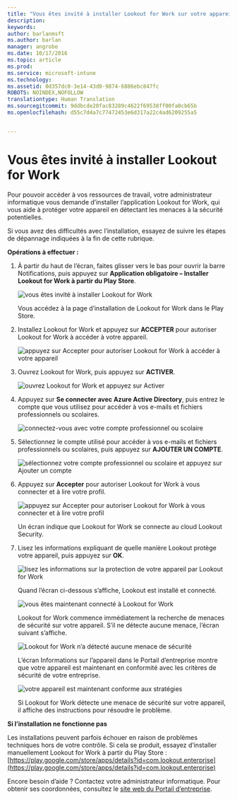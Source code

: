 ```yaml
---
title: "Vous êtes invité à installer Lookout for Work sur votre appareil Android | Microsoft Intune"
description: 
keywords: 
author: barlanmsft
ms.author: barlan
manager: angrobe
ms.date: 10/17/2016
ms.topic: article
ms.prod: 
ms.service: microsoft-intune
ms.technology: 
ms.assetid: 0d357dc0-3e14-43d0-9874-6886ebc847fc
ROBOTS: NOINDEX,NOFOLLOW
translationtype: Human Translation
ms.sourcegitcommit: 9ddbcde20fac83289c4622f69538ff00fa0cb65b
ms.openlocfilehash: d55c7d4a7c77472453e6d317a22c4ad6209255a5


---
```


# <a name="you-are-prompted-to-install-lookout-for-work"></a>Vous êtes invité à installer Lookout for Work

Pour pouvoir accéder à vos ressources de travail, votre administrateur informatique vous demande d’installer l’application Lookout for Work, qui vous aide à protéger votre appareil en détectant les menaces à la sécurité potentielles.

Si vous avez des difficultés avec l’installation, essayez de suivre les étapes de dépannage indiquées à la fin de cette rubrique.


**Opérations à effectuer :**

1.  À partir du haut de l’écran, faites glisser vers le bas pour ouvrir la barre Notifications, puis appuyez sur **Application obligatoire – Installer Lookout for Work à partir du Play Store**.

    ![vous êtes invité à installer Lookout for Work](./media/lookout-required-app-install-android.png)

    Vous accédez à la page d’installation de Lookout for Work dans le Play Store.

2.  Installez Lookout for Work et appuyez sur **ACCEPTER** pour autoriser Lookout for Work à accéder à votre appareil.

    ![appuyez sur Accepter pour autoriser Lookout for Work à accéder à votre appareil](./media/lookout-accept-store-permissions-android.png)

3. Ouvrez Lookout for Work, puis appuyez sur **ACTIVER**.

    ![ouvrez Lookout for Work et appuyez sur Activer](./media/lookout-activate-button-android.png)

4. Appuyez sur **Se connecter avec Azure Active Directory**, puis entrez le compte que vous utilisez pour accéder à vos e-mails et fichiers professionnels ou scolaires.

    ![connectez-vous avec votre compte professionnel ou scolaire](./media/lookout-sign-in-azure-android.png)

5. Sélectionnez le compte utilisé pour accéder à vos e-mails et fichiers professionnels ou scolaires, puis appuyez sur **AJOUTER UN COMPTE**.

    ![sélectionnez votre compte professionnel ou scolaire et appuyez sur Ajouter un compte](./media/lookout-pick-account-android.png)

6. Appuyez sur **Accepter** pour autoriser Lookout for Work à vous connecter et à lire votre profil.

    ![appuyez sur Accepter pour autoriser Lookout for Work à vous connecter et à lire votre profil](./media/lookout-needs-permission-to-view-profile-android.png)

    Un écran indique que Lookout for Work se connecte au cloud Lookout Security.

7. Lisez les informations expliquant de quelle manière Lookout protège votre appareil, puis appuyez sur **OK**.

    ![lisez les informations sur la protection de votre appareil par Lookout for Work](./media/lookout-how-it-protects-your-device-android.png)

    Quand l’écran ci-dessous s’affiche, Lookout est installé et connecté.

    ![vous êtes maintenant connecté à Lookout for Work](./media/lookout-you-are-now-connected-android.png)

    Lookout for Work commence immédiatement la recherche de menaces de sécurité sur votre appareil. S’il ne détecte aucune menace, l’écran suivant s’affiche.

    ![Lookout for Work n’a détecté aucune menace de sécurité](./media/lookout-scan-no-threats-found-android.png)

    L’écran Informations sur l’appareil dans le Portail d’entreprise montre que votre appareil est maintenant en conformité avec les critères de sécurité de votre entreprise.

    ![votre appareil est maintenant conforme aux stratégies](./media/lookout-device-now-compliant-android.png)

    Si Lookout for Work détecte une menace de sécurité sur votre appareil, il affiche des instructions pour résoudre le problème.

**Si l’installation ne fonctionne pas**

Les installations peuvent parfois échouer en raison de problèmes techniques hors de votre contrôle. Si cela se produit, essayez d’installer manuellement Lookout for Work à partir du Play Store : [https://play.google.com/store/apps/details?id=com.lookout.enterprise](https://play.google.com/store/apps/details?id=com.lookout.enterprise) 

Encore besoin d’aide ? Contactez votre administrateur informatique. Pour obtenir ses coordonnées, consultez le [site web du Portail d’entreprise](http://portal.manage.microsoft.com).



<!--HONumber=Nov16_HO1-->


